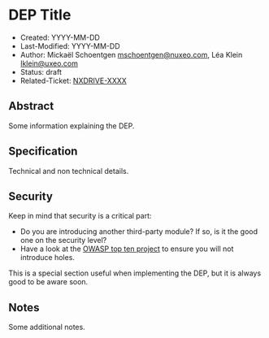 # DEP Title

- Created: YYYY-MM-DD
- Last-Modified: YYYY-MM-DD
- Author: Mickaël Schoentgen <mschoentgen@nuxeo.com>,
          Léa Klein <lklein@uxeo.com>
- Status: draft
- Related-Ticket: [NXDRIVE-XXXX](https://jira.nuxeo.com/browse/NXDRIVE-XXXX)

## Abstract

Some information explaining the DEP.

## Specification

Technical and non technical details.

## Security

Keep in mind that security is a critical part:

- Do you are introducing another third-party module? If so, is it the good one on the security level?
- Have a look at the [OWASP top ten project](https://www.owasp.org/index.php/Category:OWASP_Top_Ten_Project) to ensure you will not introduce holes.

This is a special section useful when implementing the DEP, but it is always good to be aware soon.

## Notes

Some additional notes.
